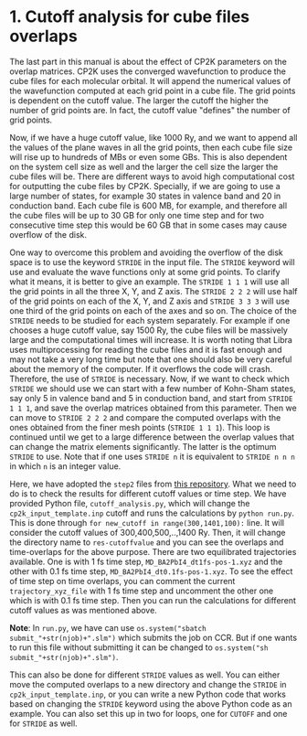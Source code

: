 # 1. Cutoff analysis for cube files overlaps

The last part in this manual is about the effect of CP2K parameters on the overlap matrices. CP2K uses the converged wavefunction to produce the cube files for each molecular 
orbital. It will append the numerical values of the wavefunction computed at each grid point in a cube file. The grid points is dependent on the cutoff value. 
The larger the cutoff the higher the number of grid points are. In fact, the cutoff value "defines" the number of grid points. 

Now, if we have a huge cutoff value, like 1000 Ry, and we want to append all the values of the plane waves in all the grid points, then each cube file size will rise up to
hundreds of MBs or even some GBs. This is also dependent on the system cell size as well and the larger the cell size the larger the cube files will be. There are different 
ways to avoid high computational cost for outputting the cube files by CP2K. Specially, if we are going to use a large number of states, for example 30 states in valence 
band and 20 in conduction band. Each cube file is 600 MB, for example, and therefore all the cube files will be up to 30 GB for only one time step and for two consecutive 
time step this would be 60 GB that in some cases may cause overflow of the disk.

One way to overcome this problem and avoiding the overflow of the disk space is to use the keyword `STRIDE` in the input file. The `STRIDE` keyword will use and evaluate 
the wave functions only at some grid points. To clarify what it means, it is better to give an example. The `STRIDE 1 1 1` will use all the grid points in all the three X, Y, 
and Z axis. The `STRIDE 2 2 2` will use half of the grid points on each of the X, Y, and Z axis and `STRIDE 3 3 3` will use one third of the grid points on each of the axes and 
so on. The choice of the `STRIDE` needs to be studied for each system separately. For example if one chooses a huge cutoff value, say 1500 Ry, the cube files will be massively 
large and the computational times will increase. It is worth noting that Libra uses multiprocessing for reading the cube files and it is fast enough and may not take a very long 
time but note that one should also be very careful about the memory of the computer. If it overflows the code will crash. Therefore, the use of `STRIDE` is necessary. Now, if we 
want to check which `STRIDE` we should use we can start with a few number of Kohn-Sham states, say only 5 in valence band and 5 in conduction band, and start from `STRIDE 1 1 1`, 
and save the overlap matrices obtained from this parameter. Then we can move to `STRIDE 2 2 2` and compare the computed overlaps with the ones obtained from the finer mesh points 
(`STRIDE 1 1 1`). This loop is continued until we get to a large difference between the overlap values that can change the matrix elements significantly. The latter is the optimum 
`STRIDE` to use. Note that if one uses `STRIDE n` it is equivalent to `STRIDE n n n` in which `n` is an integer value.

Here, we have adopted the `step2` files from [this repository](https://github.com/AkimovLab/Project_CsPbI3_MB_vs_SP). What we need to do is to check the results for different 
cutoff values or time step. We have provided Python file, `cutoff_analysis.py`, which will change the `cp2k_input_template.inp` cutoff and 
runs the calculations by `python run.py`. This is done through `for new_cutoff in range(300,1401,100):` line. It will consider the cutoff values of 300,400,500,..,1400 Ry. 
Then, it will change the directory name to `res-cutoffvalue` and you can see the overlaps and time-overlaps for the above purpose. 
There are two equilibrated trajectories available. One is with 1 fs time step, `MD_BA2PbI4_dt1fs-pos-1.xyz` and the other with 0.1 fs time step, `MD_BA2PbI4_dt0.1fs-pos-1.xyz`.
To see the effect of time step on time overlaps, you can comment the current `trajectory_xyz_file` with 1 fs time step and uncomment the other one which is with 0.1 fs time 
step. Then you can run the calculations for different cutoff values as was mentioned above.

**Note**: In `run.py`, we have can use `os.system("sbatch submit_"+str(njob)+".slm")` which submits the job on CCR. But if one wants to run this file without submitting it can be changed 
to `os.system("sh submit_"+str(njob)+".slm")`.

This can also be done for different `STRIDE` values as well. You can either move the computed overlaps to a new directory and change the `STRIDE` in `cp2k_input_template.inp`, 
or you can write a new Python code that works based on changing the `STRIDE` keyword using the above Python code as an example. You can also set this up in two
for loops, one for `CUTOFF` and one for `STRIDE` as well.
